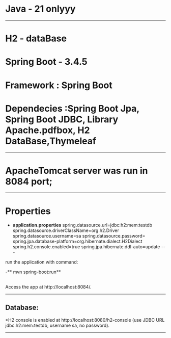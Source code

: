 


#  Java - 21 onlyyy

---

# H2 - dataBase
# Spring Boot - 3.4.5
# Framework : Spring Boot 
# Dependecies :Spring Boot Jpa, Spring Boot JDBC, Library Apache.pdfbox, H2 DataBase,Thymeleaf

---

# ApacheTomcat server was run in 8084 port;

---

# Properties
- **application.properties**
spring.datasource.url=jdbc:h2:mem:testdb 
spring.datasource.driverClassName=org.h2.Driver
spring.datasource.username=sa
spring.datasource.password=
spring.jpa.database-platform=org.hibernate.dialect.H2Dialect
spring.h2.console.enabled=true 
spring.jpa.hibernate.ddl-auto=update
 ---

run the application with command:

-** mvn spring-boot:run**
##   
Access the app at http://localhost:8084/.

---

## Database:
*H2 console is enabled at http://localhost:8080/h2-console (use JDBC URL jdbc:h2:mem:testdb, username sa, no password).

---

